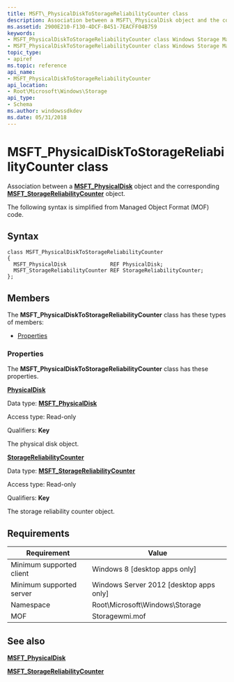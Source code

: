 ```yaml
---
title: MSFT\_PhysicalDiskToStorageReliabilityCounter class
description: Association between a MSFT\_PhysicalDisk object and the corresponding MSFT\_StorageReliabilityCounter object.
ms.assetid: 2900E210-F130-4DCF-B451-7EACFF04B759
keywords:
- MSFT_PhysicalDiskToStorageReliabilityCounter class Windows Storage Management API
- MSFT_PhysicalDiskToStorageReliabilityCounter class Windows Storage Management API , described
topic_type:
- apiref
ms.topic: reference
api_name:
- MSFT_PhysicalDiskToStorageReliabilityCounter
api_location:
- Root\Microsoft\Windows\Storage
api_type:
- Schema
ms.author: windowssdkdev
ms.date: 05/31/2018
---
```


# MSFT\_PhysicalDiskToStorageReliabilityCounter class

Association between a [**MSFT\_PhysicalDisk**](msft-physicaldisk.md) object and the corresponding [**MSFT\_StorageReliabilityCounter**](msft-storagereliabilitycounter.md) object.

The following syntax is simplified from Managed Object Format (MOF) code.

## Syntax

``` syntax
class MSFT_PhysicalDiskToStorageReliabilityCounter
{
  MSFT_PhysicalDisk              REF PhysicalDisk;
  MSFT_StorageReliabilityCounter REF StorageReliabilityCounter;
};
```

## Members

The **MSFT\_PhysicalDiskToStorageReliabilityCounter** class has these types of members:

-   [Properties](#properties)

### Properties

The **MSFT\_PhysicalDiskToStorageReliabilityCounter** class has these properties.

 

[**PhysicalDisk**](msft-physicaldisk.md)
   

Data type: **[**MSFT\_PhysicalDisk**](msft-physicaldisk.md)**
 

Access type: Read-only
 

Qualifiers: **Key**
 

The physical disk object.

 

[**StorageReliabilityCounter**](msft-storagereliabilitycounter.md)
   

Data type: **[**MSFT\_StorageReliabilityCounter**](msft-storagereliabilitycounter.md)**
 

Access type: Read-only
 

Qualifiers: **Key**
 

The storage reliability counter object.

 

## Requirements



| Requirement | Value |
|-------------------------------------|-------------------------------------------------------------------------------------------|
| Minimum supported client | Windows 8 \[desktop apps only\]                                                |
| Minimum supported server | Windows Server 2012 \[desktop apps only\]                                      |
| Namespace                | Root\\Microsoft\\Windows\\Storage                                              |
| MOF                      |  Storagewmi.mof  |



## See also

 

[**MSFT\_PhysicalDisk**](msft-physicaldisk.md)
 

[**MSFT\_StorageReliabilityCounter**](msft-storagereliabilitycounter.md)
 

 

 





